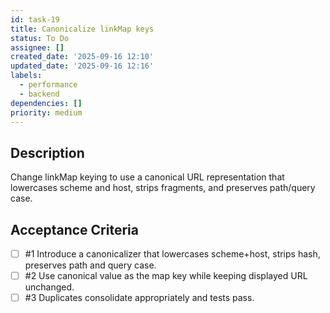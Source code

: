```yaml
---
id: task-19
title: Canonicalize linkMap keys
status: To Do
assignee: []
created_date: '2025-09-16 12:10'
updated_date: '2025-09-16 12:16'
labels:
  - performance
  - backend
dependencies: []
priority: medium
---
```


## Description

Change linkMap keying to use a canonical URL representation that lowercases scheme and host, strips fragments, and preserves path/query case.

## Acceptance Criteria
<!-- AC:BEGIN -->
- [ ] #1 Introduce a canonicalizer that lowercases scheme+host, strips hash, preserves path and query case.
- [ ] #2 Use canonical value as the map key while keeping displayed URL unchanged.
- [ ] #3 Duplicates consolidate appropriately and tests pass.
<!-- AC:END -->
